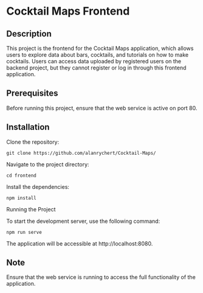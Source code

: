 # Cocktail Maps Frontend

## Description

This project is the frontend for the Cocktail Maps application, which allows users to explore data about bars, cocktails, and tutorials on how to make cocktails. Users can access data uploaded by registered users on the backend project, but they cannot register or log in through this frontend application.

## Prerequisites
Before running this project, ensure that the web service is active on port 80.

## Installation
Clone the repository:


```git clone https://github.com/alanrychert/Cocktail-Maps/```

Navigate to the project directory:

```cd frontend```

Install the dependencies:

``` npm install ```

Running the Project

To start the development server, use the following command:

``` npm run serve ```

The application will be accessible at http://localhost:8080.

## Note
Ensure that the web service is running to access the full functionality of the application.
